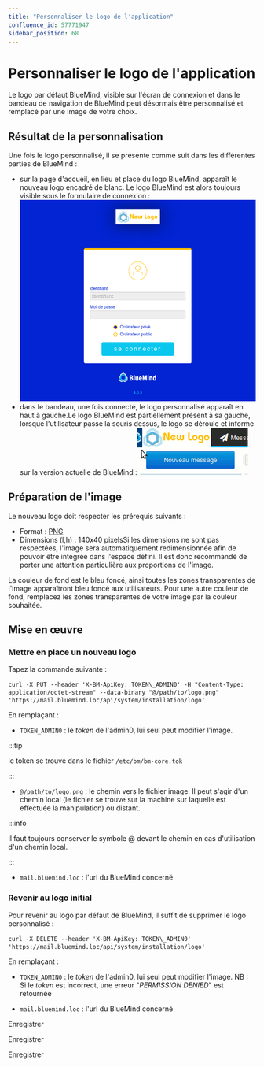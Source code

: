 ```yaml
---
title: "Personnaliser le logo de l'application"
confluence_id: 57771947
sidebar_position: 68
---
```

# Personnaliser le logo de l'application


Le logo par défaut BlueMind, visible sur l'écran de connexion et dans le bandeau de navigation de BlueMind peut désormais être personnalisé et remplacé par une image de votre choix.

## Résultat de la personnalisation

Une fois le logo personnalisé, il se présente comme suit dans les différentes parties de BlueMind :

- sur la page d'accueil, en lieu et place du logo BlueMind, apparaît le nouveau logo encadré de blanc. Le logo BlueMind est alors toujours visible sous le formulaire de connexion :![](../attachments/57771947/57771949.png)
- dans le bandeau, une fois connecté, le logo personnalisé apparaît en haut à gauche.Le logo BlueMind est partiellement présent à sa gauche, lorsque l'utilisateur passe la souris dessus, le logo se déroule et informe sur la version actuelle de BlueMind :![](../attachments/57771947/57771948.png)


## Préparation de l'image

Le nouveau logo doit respecter les prérequis suivants :

- Format : [PNG](https://fr.wikipedia.org/wiki/Portable_Network_Graphics)
- Dimensions (l,h) : 140x40 pixelsSi les dimensions ne sont pas respectées, l'image sera automatiquement redimensionnée afin de pouvoir être intégrée dans l'espace défini. Il est donc recommandé de porter une attention particulière aux proportions de l'image.


La couleur de fond est le bleu foncé, ainsi toutes les zones transparentes de l'image apparaîtront bleu foncé aux utilisateurs. Pour une autre couleur de fond, remplacez les zones transparentes de votre image par la couleur souhaitée.

## Mise en œuvre

### Mettre en place un nouveau logo

Tapez la commande suivante :


```
curl -X PUT --header 'X-BM-ApiKey: TOKEN\_ADMIN0' -H "Content-Type: application/octet-stream" --data-binary "@/path/to/logo.png" 'https://mail.bluemind.loc/api/system/installation/logo'
```


En remplaçant :

- `TOKEN_ADMIN0` : le *token* de l'admin0, lui seul peut modifier l'image.


:::tip

le token se trouve dans le fichier `/etc/bm/bm-core.tok`

:::

- `@/path/to/logo.png` : le chemin vers le fichier image.
Il peut s'agir d'un chemin local (le fichier se trouve sur la machine sur laquelle est effectuée la manipulation) ou distant.


:::info

Il faut toujours conserver le symbole @ devant le chemin en cas d'utilisation d'un chemin local.

:::

- `mail.bluemind.loc` : l'url du BlueMind concerné


### Revenir au logo initial

Pour revenir au logo par défaut de BlueMind, il suffit de supprimer le logo personnalisé :


```
curl -X DELETE --header 'X-BM-ApiKey: TOKEN\_ADMIN0' 'https://mail.bluemind.loc/api/system/installation/logo'
```


En remplaçant :

- `TOKEN_ADMIN0` : le *token* de l'admin0, lui seul peut modifier l'image.
NB : Si le *token* est incorrect, une erreur "*PERMISSION DENIED*" est retournée

- `mail.bluemind.loc` : l'url du BlueMind concerné


Enregistrer

Enregistrer

Enregistrer

